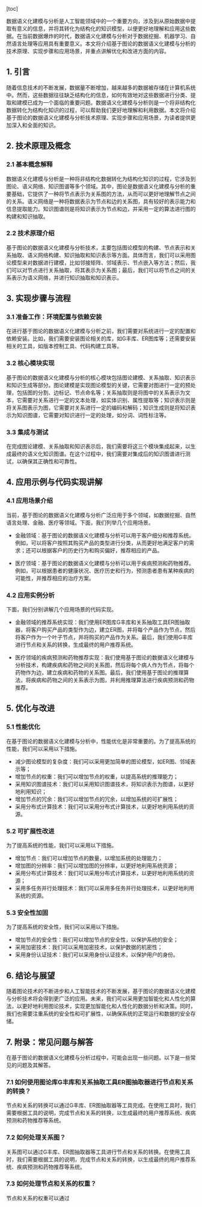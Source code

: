 
[toc]                    
                
                
数据语义化建模与分析是人工智能领域中的一个重要方向，涉及到从原始数据中提取有意义的信息，并将其转化为结构化的知识模型，以便更好地理解和应用这些数据。在当前数据爆炸的时代，数据语义化建模与分析对于数据挖掘、机器学习、自然语言处理等应用具有重要意义。本文将介绍基于图论的数据语义化建模与分析的技术原理、实现步骤和应用场景，并重点讲解优化和改进方面的内容。

## 1. 引言

随着信息技术的不断发展，数据量不断增加，越来越多的数据被存储在计算机系统中。然而，这些数据往往缺乏结构化的信息，如何有效地对这些数据进行分类、提取和建模已成为一个面临的重要问题。数据语义化建模与分析则是一个将非结构化数据转化为结构化知识的过程，可以帮助我们更好地理解和利用数据。本文将介绍基于图论的数据语义化建模与分析技术原理、实现步骤和应用场景，为读者提供更加深入和全面的知识。

## 2. 技术原理及概念

### 2.1 基本概念解释

数据语义化建模与分析是一种将非结构化数据转化为结构化知识的过程，它涉及到图论、语义网络、知识图谱等多个领域。其中，图论是数据语义化建模与分析的重要基础，它提供了一种将节点表示为关系图的方法，从而可以更好地理解节点之间的关系。语义网络是一种将数据表示为节点和边的关系图，具有较好的表示能力和信息提取能力。知识图谱则是将知识表示为节点和边，并采用一定的算法进行图的构建和知识抽取。

### 2.2 技术原理介绍

基于图论的数据语义化建模与分析技术，主要包括图论模型的构建、节点表示和关系抽取、语义网络构建、知识抽取和知识表示等方面。具体而言，我们可以采用图论模型来对数据进行建模，比如邻接矩阵、邻域表示、节点嵌入等方法；然后，我们可以对节点进行关系抽取，将其表示为关系图；最后，我们可以将节点之间的关系表示为语义网络，并进行知识抽取和知识表示。

## 3. 实现步骤与流程

### 3.1 准备工作：环境配置与依赖安装

在进行基于图论的数据语义化建模与分析之前，我们需要对系统进行一定的配置和依赖安装。比如，我们需要安装图论相关的库，如G丰库、ER图库等；还需要安装相关的工具，如版本控制工具、代码构建工具等。

### 3.2 核心模块实现

基于图论的数据语义化建模与分析的核心模块包括图论建模、关系抽取、知识表示和知识生成等部分。图论建模是实现图论模型的关键，它需要对图进行一定的预处理，包括图的分割、边标记、节点命名等；关系抽取则是将图中的关系表示为文本，它需要对关系进行一定的文本处理，如实体识别、属性提取等；知识表示则是将关系图表示为图，它需要对关系进行一定的编码和解码；知识生成则是将知识表示为知识图谱，它需要对知识进行一定的处理，如分词、词性标注等。

### 3.3 集成与测试

在完成图论建模、关系抽取和知识表示后，我们需要将这三个模块集成起来，以生成最终的语义化知识图谱。在这个过程中，我们需要对集成后的知识图谱进行测试，以确保其正确性和可靠性。

## 4. 应用示例与代码实现讲解

### 4.1 应用场景介绍

当前，基于图论的数据语义化建模与分析广泛应用于多个领域，如数据挖掘、自然语言处理、金融、医疗等领域。下面，我们列举几个应用场景。

- 金融领域：基于图论的数据语义化建模与分析可以用于客户细分和推荐系统。例如，可以将客户按照其购买产品的类型进行分类，从而更好地满足客户的需求；还可以根据客户的历史行为和购买偏好，推荐相应的产品。

- 医疗领域：基于图论的数据语义化建模与分析可以用于疾病预测和药物推荐。例如，可以根据患者的健康状况、医疗历史和行为，预测患者患有某种疾病的可能性，并推荐相应的治疗方案。

### 4.2 应用实例分析

下面，我们分别讲解几个应用场景的代码实现。

- 金融领域的推荐系统实现：我们使用ER图库G丰库和关系抽取工具ER图抽取器，将客户购买产品的类型作为边，建立ER图，并将每个产品作为节点，然后将客户作为一个叶子节点，并将购买的产品作为关系。最后，我们使用G丰库进行节点和关系的转换，生成最终的用户推荐系统。

- 医疗领域的疾病预测和药物推荐实现：我们使用基于图论的数据语义化建模与分析技术，构建疾病和药物之间的关系图，然后将每个病人作为节点，将每个药物作为边，建立疾病和药物的关系图。最后，我们使用基于图论的推理算法，将疾病和药物之间的关系表示为图，并利用推理算法进行疾病预测和药物推荐。

## 5. 优化与改进

### 5.1 性能优化

在基于图论的数据语义化建模与分析中，性能优化是非常重要的。为了提高系统的性能，我们可以采用以下措施。

- 减少图论模型的复杂度：我们可以采用更加简单的图论模型，如ER图、邻域表示等；
- 增加节点的权重：我们可以增加节点的权重，以提高系统的推理能力；
- 采用知识图谱技术：我们可以采用知识图谱技术，将知识表示为图谱，以更好地利用知识；
- 增加节点的冗余：我们可以增加节点的冗余，以增加系统的可扩展性；
- 采用分布式计算技术：我们可以采用分布式计算技术，以更好地利用系统的资源。

### 5.2 可扩展性改进

为了提高系统的性能，我们可以采用以下措施。

- 增加节点：我们可以增加节点的数量，以增加系统的处理能力；
- 增加图的分辨率：我们可以增加图的分辨率，以更好地利用系统资源；
- 采用分布式计算技术：我们可以采用分布式计算技术，以更好地利用系统的资源；
- 采用多任务并行处理技术：我们可以采用多任务并行处理技术，以更好地利用系统的资源。

### 5.3 安全性加固

为了提高系统的安全性，我们可以采用以下措施。

- 增加节点的安全性：我们可以增加节点的安全性，以保护系统的安全；
- 采用加密技术：我们可以采用加密技术，以保护数据的机密性；
- 采用身份认证技术：我们可以采用身份认证技术，以保护用户的身份。

## 6. 结论与展望

随着图论技术的不断进步和人工智能技术的不断发展，基于图论的数据语义化建模与分析技术将会得到更广泛的应用。未来，我们可以采用更加智能化和人性化的算法，以更好地利用图论技术，实现更加智能化和人性化的数据分析和决策。同时，我们也需要注重系统的安全性和可扩展性，以确保系统的正常运行和数据的安全存储。

## 7. 附录：常见问题与解答

在基于图论的数据语义化建模与分析过程中，可能会出现一些问题。以下是一些常见的问题及其解答。

### 7.1 如何使用图论库G丰库和关系抽取工具ER图抽取器进行节点和关系的转换？

节点和关系的转换可以通过G丰库、ER图抽取器等工具完成。在使用工具时，我们需要根据工具的说明，完成节点和关系的转换，以生成最终的用户推荐系统、疾病预测和药物推荐等系统。

### 7.2 如何处理关系图？

关系图可以通过G丰库、ER图抽取器等工具进行节点和关系的转换。在使用工具时，我们需要根据工具的说明，完成节点和关系的转换，以生成最终的用户推荐系统、疾病预测和药物推荐等系统。

### 7.3 如何处理节点和关系的权重？

节点和关系的权重可以通过


